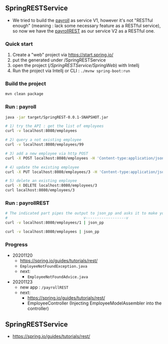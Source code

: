 ## SpringRESTService
- We tried to build the [payroll](https://github.com/yennanliu/JavaHelloWorld/tree/main/SpringRESTService/src/main/java/com/yen/payroll) as service V1, however it's not "RESTful enough" (meaning : lack some necessary feature as a RESTful service), so now we have the [payrollREST](https://github.com/yennanliu/JavaHelloWorld/tree/main/SpringRESTService/src/main/java/com/yen/payrollREST) as our service V2 as a RESTful one.

### Quick start
1. Create a "web" project via https://start.spring.io/
2. put the generated under /SpringRESTService
3. open the project (*/SpringRESTService/SpringWeb*) with Intellj
4. Run the project via Intellj or CLI : `./mvnw spring-boot:run`

### Build the project
```bash
mvn clean package
```
### Run : payroll
```bash
java -jar target/SpringREST-0.0.1-SNAPSHOT.jar
```
```bash
# 1) try the API : get the list of employees
curl -v localhost:8080/employees

# 2) query a not existing employee
curl -v localhost:8080/employees/99

# 3) add a new employee via http POST
curl -X POST localhost:8080/employees -H 'Content-type:application/json' -d '{"name": "Samwise Gamgee", "role": "gardener"}'

# 4) update the existing employee
curl -X PUT localhost:8080/employees/3 -H 'Content-type:application/json' -d '{"name": "Samwise Gamgee", "role": "ring bearer"}'

# 5) delete an existing employee
curl -X DELETE localhost:8080/employees/3
curl localhost:8080/employees/3

```

### Run : payrollREST
```bash
# The indicated part pipes the output to json_pp and asks it to make your JSON pretty. (Or use whatever tool you like!)
#                                  v------------------v
curl -v localhost:8080/employees/1 | json_pp

curl -v localhost:8080/employees | json_pp
```

### Progress
- 20201120
	- https://spring.io/guides/tutorials/rest/
	- `EmployeeNotFoundException.java`
	- next:
		- `EmployeeNotFoundAdvice.java`
- 20201123
	- new app : `/payrollREST`
	- next:
		- https://spring.io/guides/tutorials/rest/
		- EmployeeController (Injecting EmployeeModelAssembler into the controller)

## SpringRESTService
- https://spring.io/guides/tutorials/rest/